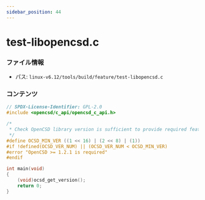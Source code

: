 ```yaml
---
sidebar_position: 44
---
```

# test-libopencsd.c

### ファイル情報

- パス: `linux-v6.12/tools/build/feature/test-libopencsd.c`

### コンテンツ

```c
// SPDX-License-Identifier: GPL-2.0
#include <opencsd/c_api/opencsd_c_api.h>

/*
 * Check OpenCSD library version is sufficient to provide required features
 */
#define OCSD_MIN_VER ((1 << 16) | (2 << 8) | (1))
#if !defined(OCSD_VER_NUM) || (OCSD_VER_NUM < OCSD_MIN_VER)
#error "OpenCSD >= 1.2.1 is required"
#endif

int main(void)
{
	(void)ocsd_get_version();
	return 0;
}

```
